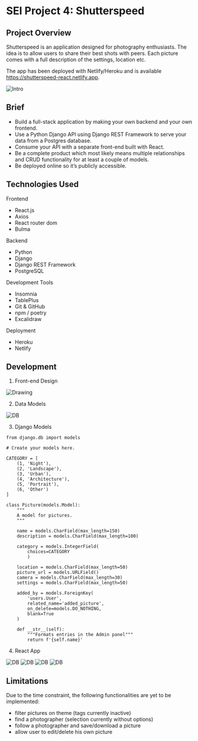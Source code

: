 # SEI Project 4: Shutterspeed

## Project Overview

Shutterspeed is an application designed for photography enthusiasts. The idea is to allow users to share their best shots with peers. Each picture comes with a full description of the settings, location etc.

The app has been deployed with Netlify/Heroku and is available https://shutterspeed-react.netlify.app.



![Intro](./images/project-intro-pic.png "Main Page")



## Brief


* Build a full-stack application by making your own backend and your own frontend.
* Use a Python Django API using Django REST Framework to serve your data from a Postgres database.
* Consume your API with a separate front-end built with React.
* Be a complete product which most likely means multiple relationships and CRUD functionality for at least a couple of models.
* Be deployed online so it’s publicly accessible.

## Technologies Used

Frontend

* React.js
* Axios
* React router dom
* Bulma

Backend

* Python
* Django
* Django REST Framework
* PostgreSQL

Development Tools

* Insomnia
* TablePlus
* Git & GitHub
* npm / poetry
* Excalidraw

Deployment

* Heroku
* Netlify

## Development

1. Front-end Design

![Drawing](./images/exca.png "Drawing")

2. Data Models

![DB](./images/QuickDBD-export.png "DB")

3. Django Models



```
from django.db import models

# Create your models here.

CATEGORY = [
    (1, 'Night'),
    (2, 'Landscape'),
    (3, 'Urban'),
    (4, 'Architecture'),
    (5, 'Portrait'),
    (6, 'Other')
]

class Picture(models.Model):
    """
    A model for pictures.
    """

    name = models.CharField(max_length=150)
    description = models.CharField(max_length=100)

    category = models.IntegerField(
        choices=CATEGORY
        )

    location = models.CharField(max_length=50)
    picture_url = models.URLField()
    camera = models.CharField(max_length=30)
    settings = models.CharField(max_length=50)

    added_by = models.ForeignKey(
        'users.User',
        related_name='added_picture',
        on_delete=models.DO_NOTHING,
        blank=True
    )

    def __str__(self):
        """Formats entries in the Admin panel"""
        return f'{self.name}'

```

4. React App

![DB](./images/react1.png "DB")
![DB](./images/reac2.png "DB")
![DB](./images/react3.png "DB")
![DB](./images/react4.png "DB")


## Limitations

Due to the time constraint, the following functionalities are yet to be implemented:

* filter pictures on theme (tags currently inactive)
* find a photographer (selection currently without options)
* follow a photographer and save/download a picture
* allow user to edit/delete his own picture
